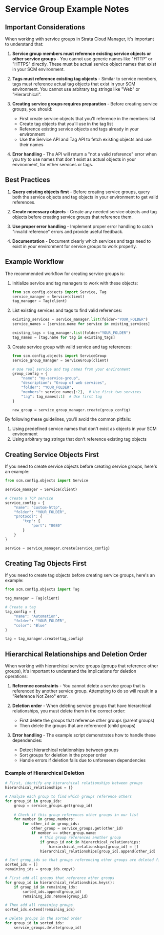 # Service Group Example Notes

## Important Considerations

When working with service groups in Strata Cloud Manager, it's important to understand that:

1. **Service group members must reference existing service objects or other service groups** - You cannot use generic names like "HTTP" or "HTTPS" directly. These must be actual service object names that exist in your SCM environment.

2. **Tags must reference existing tag objects** - Similar to service members, tags must reference actual tag objects that exist in your SCM environment. You cannot use arbitrary tag strings like "Web" or "Hierarchical".

3. **Creating service groups requires preparation** - Before creating service groups, you should:
   - First create service objects that you'll reference in the members list
   - Create tag objects that you'll use in the tag list
   - Reference existing service objects and tags already in your environment
   - Use the Service API and Tag API to fetch existing objects and use their names

4. **Error handling** - The API will return a "not a valid reference" error when you try to use names that don't exist as actual objects in your environment, for either services or tags.

## Best Practices

1. **Query existing objects first** - Before creating service groups, query both the service objects and tag objects in your environment to get valid references.

2. **Create necessary objects** - Create any needed service objects and tag objects before creating service groups that reference them.

3. **Use proper error handling** - Implement proper error handling to catch "invalid reference" errors and provide useful feedback.

4. **Documentation** - Document clearly which services and tags need to exist in your environment for service groups to work properly.

## Example Workflow

The recommended workflow for creating service groups is:

1. Initialize service and tag managers to work with these objects:
   ```python
   from scm.config.objects import Service, Tag
   service_manager = Service(client)
   tag_manager = Tag(client)
   ```

2. List existing services and tags to find valid references:
   ```python
   existing_services = service_manager.list(folder="YOUR_FOLDER")
   service_names = [service.name for service in existing_services]
   
   existing_tags = tag_manager.list(folder="YOUR_FOLDER")
   tag_names = [tag.name for tag in existing_tags]
   ```

3. Create service group with valid service and tag references:
   ```python
   from scm.config.objects import ServiceGroup
   service_group_manager = ServiceGroup(client)
   
   # Use real service and tag names from your environment
   group_config = {
       "name": "my-service-group",
       "description": "Group of web services",
       "folder": "YOUR_FOLDER",
       "members": service_names[:2],  # Use first two services
       "tag": tag_names[:1]  # Use first tag
   }
   
   new_group = service_group_manager.create(group_config)
   ```

By following these guidelines, you'll avoid the common pitfalls:
1. Using predefined service names that don't exist as objects in your SCM environment
2. Using arbitrary tag strings that don't reference existing tag objects

## Creating Service Objects First

If you need to create service objects before creating service groups, here's an example:

```python
from scm.config.objects import Service

service_manager = Service(client)

# Create a TCP service
service_config = {
    "name": "custom-http",
    "folder": "YOUR_FOLDER",
    "protocol": {
        "tcp": {
            "port": "8080"
        }
    }
}

service = service_manager.create(service_config)
```

## Creating Tag Objects First

If you need to create tag objects before creating service groups, here's an example:

```python
from scm.config.objects import Tag

tag_manager = Tag(client)

# Create a tag
tag_config = {
    "name": "Automation",
    "folder": "YOUR_FOLDER",
    "color": "Blue"
}

tag = tag_manager.create(tag_config)
```

## Hierarchical Relationships and Deletion Order

When working with hierarchical service groups (groups that reference other groups), it's important to understand the implications for deletion operations:

1. **Reference constraints** - You cannot delete a service group that is referenced by another service group. Attempting to do so will result in a "Reference Not Zero" error.

2. **Deletion order** - When deleting service groups that have hierarchical relationships, you must delete them in the correct order:
   - First delete the groups that reference other groups (parent groups)
   - Then delete the groups that are referenced (child groups)

3. **Error handling** - The example script demonstrates how to handle these dependencies:
   - Detect hierarchical relationships between groups
   - Sort groups for deletion in the proper order
   - Handle errors if deletion fails due to unforeseen dependencies

### Example of Hierarchical Deletion

```python
# First, identify any hierarchical relationships between groups
hierarchical_relationships = {}

# Analyze each group to find which groups reference others
for group_id in group_ids:
    group = service_groups.get(group_id)
    
    # Check if this group references other groups in our list
    for member in group.members:
        for other_id in group_ids:
            other_group = service_groups.get(other_id)
            if member == other_group.name:
                # This group references another group
                if group_id not in hierarchical_relationships:
                    hierarchical_relationships[group_id] = []
                hierarchical_relationships[group_id].append(other_id)

# Sort group_ids so that groups referencing other groups are deleted first
sorted_ids = []
remaining_ids = group_ids.copy()

# First add all groups that reference other groups
for group_id in hierarchical_relationships.keys():
    if group_id in remaining_ids:
        sorted_ids.append(group_id)
        remaining_ids.remove(group_id)

# Then add all remaining groups
sorted_ids.extend(remaining_ids)

# Delete groups in the sorted order
for group_id in sorted_ids:
    service_groups.delete(group_id)
```